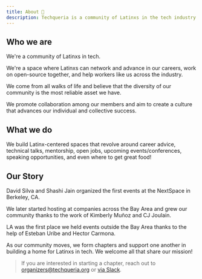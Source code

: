 ```yaml
---
title: About 🌮️
description: Techqueria is a community of Latinxs in the tech industry that was first established in 2015.
---
```


## Who we are

We're a community of Latinxs in tech.

We're a space where Latinxs can network and advance in our careers, work on open-source together, and help workers like us across the industry.

We come from all walks of life and believe that the diversity of our community is the most reliable asset we have.

We promote collaboration among our members and aim to create a culture that advances our individual and collective success.

## What we do

We build Latinx-centered spaces that revolve around career advice, technical talks, mentorship, open jobs, upcoming events/conferences, speaking opportunities, and even where to get great food!

## Our Story

David Silva and Shashi Jain organized the first events at the NextSpace in Berkeley, CA.

We later started hosting at companies across the Bay Area and grew our community thanks to the work of Kimberly Muñoz and CJ Joulain.

LA was the first place we held events outside the Bay Area thanks to the help of Esteban Uribe and Hector Carmona.

As our community moves, we form chapters and support one another in building a home for Latinxs in tech. We welcome all that share our mission!

> If you are interested in starting a chapter, reach out to [organizers@techqueria.org](mailto:organizers@techqueria.org) or [via Slack](/slack/#contact-admins).
